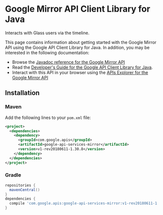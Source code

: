 # Google Mirror API Client Library for Java

Interacts with Glass users via the timeline.

This page contains information about getting started with the Google Mirror API
using the Google API Client Library for Java. In addition, you may be interested
in the following documentation:

* Browse the [Javadoc reference for the Google Mirror API][javadoc]
* Read the [Developer's Guide for the Google API Client Library for Java][google-api-client].
* Interact with this API in your browser using the [APIs Explorer for the Google Mirror API][api-explorer]

## Installation

### Maven

Add the following lines to your `pom.xml` file:

```xml
<project>
  <dependencies>
    <dependency>
      <groupId>com.google.apis</groupId>
      <artifactId>google-api-services-mirror</artifactId>
      <version>v1-rev20180611-1.30.8</version>
    </dependency>
  </dependencies>
</project>
```

### Gradle

```gradle
repositories {
  mavenCentral()
}
dependencies {
  compile 'com.google.apis:google-api-services-mirror:v1-rev20180611-1.30.8'
}
```

[javadoc]: https://googleapis.dev/java/google-api-services-mirror/latest/index.html
[google-api-client]: https://github.com/googleapis/google-api-java-client/
[api-explorer]: https://developers.google.com/apis-explorer/#p/mirror/v1/
